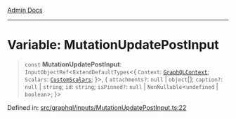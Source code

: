 [Admin Docs](/)

***

# Variable: MutationUpdatePostInput

> `const` **MutationUpdatePostInput**: `InputObjectRef`\<`ExtendDefaultTypes`\<\{ `Context`: [`GraphQLContext`](../../../context/type-aliases/GraphQLContext.md); `Scalars`: [`CustomScalars`](../../../scalars/type-aliases/CustomScalars.md); \}\>, \{ `attachments?`: `null` \| `object`[]; `caption?`: `null` \| `string`; `id`: `string`; `isPinned?`: `null` \| `NonNullable`\<`undefined` \| `boolean`\>; \}\>

Defined in: [src/graphql/inputs/MutationUpdatePostInput.ts:22](https://github.com/Sourya07/talawa-api/blob/3df16fa5fb47e8947dc575f048aef648ae9ebcf8/src/graphql/inputs/MutationUpdatePostInput.ts#L22)
